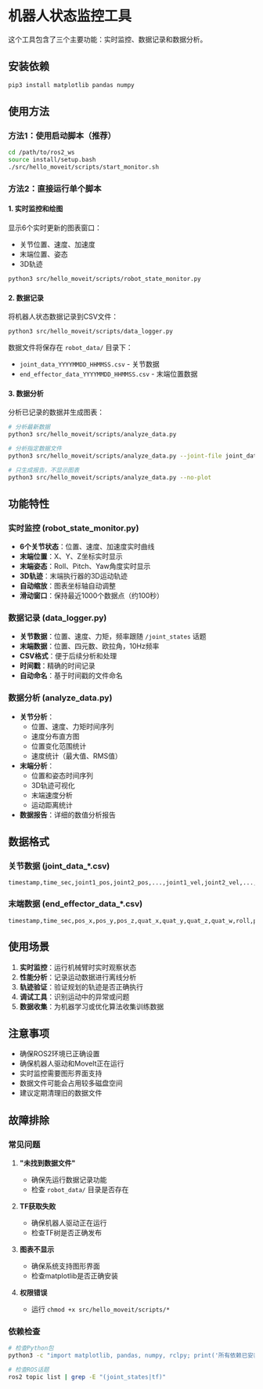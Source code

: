 # 机器人状态监控工具

这个工具包含了三个主要功能：实时监控、数据记录和数据分析。

## 安装依赖

```bash
pip3 install matplotlib pandas numpy
```

## 使用方法

### 方法1：使用启动脚本（推荐）

```bash
cd /path/to/ros2_ws
source install/setup.bash
./src/hello_moveit/scripts/start_monitor.sh
```

### 方法2：直接运行单个脚本

#### 1. 实时监控和绘图

显示6个实时更新的图表窗口：
- 关节位置、速度、加速度
- 末端位置、姿态
- 3D轨迹

```bash
python3 src/hello_moveit/scripts/robot_state_monitor.py
```

#### 2. 数据记录

将机器人状态数据记录到CSV文件：

```bash
python3 src/hello_moveit/scripts/data_logger.py
```

数据文件将保存在 `robot_data/` 目录下：
- `joint_data_YYYYMMDD_HHMMSS.csv` - 关节数据
- `end_effector_data_YYYYMMDD_HHMMSS.csv` - 末端位置数据

#### 3. 数据分析

分析已记录的数据并生成图表：

```bash
# 分析最新数据
python3 src/hello_moveit/scripts/analyze_data.py

# 分析指定数据文件
python3 src/hello_moveit/scripts/analyze_data.py --joint-file joint_data_xxx.csv --end-effector-file end_effector_data_xxx.csv

# 只生成报告，不显示图表
python3 src/hello_moveit/scripts/analyze_data.py --no-plot
```

## 功能特性

### 实时监控 (robot_state_monitor.py)
- **6个关节状态**：位置、速度、加速度实时曲线
- **末端位置**：X、Y、Z坐标实时显示
- **末端姿态**：Roll、Pitch、Yaw角度实时显示
- **3D轨迹**：末端执行器的3D运动轨迹
- **自动缩放**：图表坐标轴自动调整
- **滑动窗口**：保持最近1000个数据点（约100秒）

### 数据记录 (data_logger.py)
- **关节数据**：位置、速度、力矩，频率跟随 `/joint_states` 话题
- **末端数据**：位置、四元数、欧拉角，10Hz频率
- **CSV格式**：便于后续分析和处理
- **时间戳**：精确的时间记录
- **自动命名**：基于时间戳的文件命名

### 数据分析 (analyze_data.py)
- **关节分析**：
  - 位置、速度、力矩时间序列
  - 速度分布直方图
  - 位置变化范围统计
  - 速度统计（最大值、RMS值）
- **末端分析**：
  - 位置和姿态时间序列
  - 3D轨迹可视化
  - 末端速度分析
  - 运动距离统计
- **数据报告**：详细的数值分析报告

## 数据格式

### 关节数据 (joint_data_*.csv)
```
timestamp,time_sec,joint1_pos,joint2_pos,...,joint1_vel,joint2_vel,...,joint1_eff,joint2_eff,...
```

### 末端数据 (end_effector_data_*.csv)
```
timestamp,time_sec,pos_x,pos_y,pos_z,quat_x,quat_y,quat_z,quat_w,roll,pitch,yaw
```

## 使用场景

1. **实时监控**：运行机械臂时实时观察状态
2. **性能分析**：记录运动数据进行离线分析
3. **轨迹验证**：验证规划的轨迹是否正确执行
4. **调试工具**：识别运动中的异常或问题
5. **数据收集**：为机器学习或优化算法收集训练数据

## 注意事项

- 确保ROS2环境已正确设置
- 确保机器人驱动和MoveIt正在运行
- 实时监控需要图形界面支持
- 数据文件可能会占用较多磁盘空间
- 建议定期清理旧的数据文件

## 故障排除

### 常见问题

1. **"未找到数据文件"**
   - 确保先运行数据记录功能
   - 检查 `robot_data/` 目录是否存在

2. **TF获取失败**
   - 确保机器人驱动正在运行
   - 检查TF树是否正确发布

3. **图表不显示**
   - 确保系统支持图形界面
   - 检查matplotlib是否正确安装

4. **权限错误**
   - 运行 `chmod +x src/hello_moveit/scripts/*`

### 依赖检查

```bash
# 检查Python包
python3 -c "import matplotlib, pandas, numpy, rclpy; print('所有依赖已安装')"

# 检查ROS话题
ros2 topic list | grep -E "(joint_states|tf)"
``` 